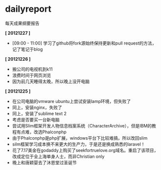 dailyreport
===========

每天成果纲要报告

**[ 20121227 ]**

* [09:00 - 11:00] 学习了github将fork源始终保持更新和pull request的方法，记了笔记于blog



**[ 20121226 ]**

* 搬公司的电视机到k11
* 浪费时间于网页浏览
* 因为前几天睡得太晚，所以晚上没开电脑

**[ 20121225 ]**

* 在公司电脑的vmware ubuntu上尝试安装lamp环境，但失败了
* 同上，安装nginx，失败了
* 同上，安装了sublime text 2
* 考虑是否要买一台新电脑
* 尝试用Slim框架开发人物信息档案系统（CharacterArchive），但是IBM的教程有点难，改选Phalconphp
* 由于Phalconphp是php扩展，windows平台下比较难搞，所以改回slim
* silm框架学习成本换不来更大的生产力，于是还是换成熟悉的laravel！
* 花了7.17美金在godaddy上购买了seekfortruelove.org域名。重启了该项目，改成定位于全上海单身人士，而非Christian only
* 晚上和唐颖婴去了沐恩堂过圣诞节





















